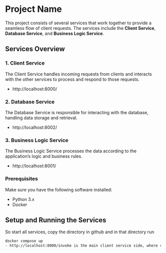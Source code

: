 # Project Name

This project consists of several services that work together to provide a seamless flow of client requests. The services include the **Client Service**, **Database Service**, and **Business Logic Service**.

## Services Overview

### 1. **Client Service**
The Client Service handles incoming requests from clients and interacts with the other services to process and respond to those requests.
- http://localhost:8000/

### 2. **Database Service**
The Database Service is responsible for interacting with the database, handling data storage and retrieval.
- http://localhost:8002/

### 3. **Business Logic Service**
The Business Logic Service processes the data according to the application’s logic and business rules.
- http://localhost:8001/

### Prerequisites
Make sure you have the following software installed:
- Python 3.x
- Docker


## Setup and Running the Services
So start all services, copy the directory in github and in that directory run
```bash 
docker compose up
- http://localhost:8000/invoke is the main client service side, where client sends text for processing. He can not directly call methods from 8001 and 8002 ports <br>




